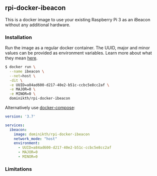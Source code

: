 ## rpi-docker-ibeacon

This is a docker image to use your existing Raspberry Pi 3 as an iBeacon without any additional hardware.

### Installation

Run the image as a regular docker container. The UUID, major and minor values can be provided as environment variables. Learn more about what they mean [here](https://developer.apple.com/ibeacon/Getting-Started-with-iBeacon.pdf).

```bash
$ docker run \
  --name ibeacon \
  --net=host \
  -dit \
  -e UUID=a84ad600-d217-40e2-b51c-ccbc5e8cc2af \
  -e MAJOR=0 \
  -e MINOR=0 \
  dominikth/rpi-docker-ibeacon
```

Alternatively use [docker-compose](https://docs.docker.com/compose/):
```yaml
version: '3.7'

services:
  ibeacon:
    image: dominikth/rpi-docker-ibeacon
    network_mode: "host"
    environment:
      - UUID=a84ad600-d217-40e2-b51c-ccbc5e8cc2af
      - MAJOR=0
      - MINOR=0
```


### Limitations
